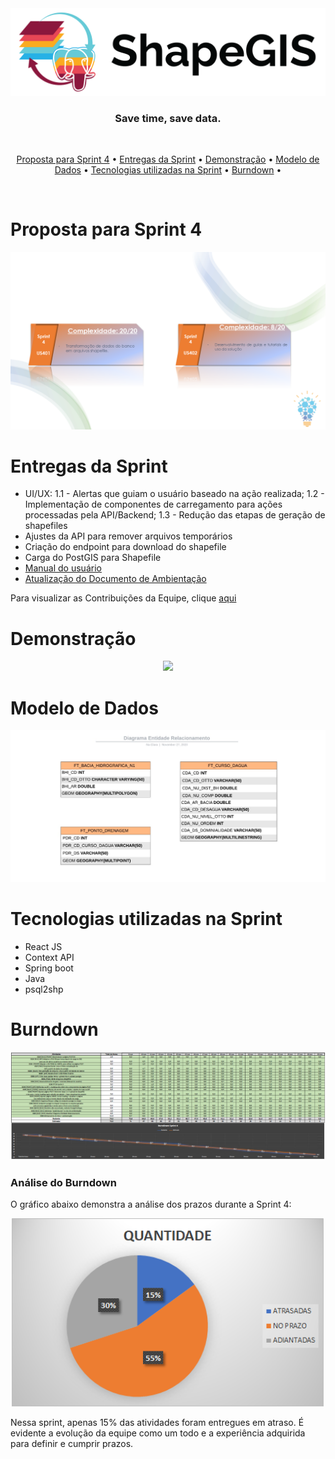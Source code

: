 <div align="center">
    <img src="/assets/images/png/shapegis-logo.png">
</div>

<h3 align="center"> 
Save time, save data. </h3> <br>

 <p align="center">
    <a href="#Proposta-para-Sprint-4">Proposta para Sprint 4</a> •
    <a href="#Entregas-da-Sprint">Entregas da Sprint</a> •
    <a href="#Demonstração">Demonstração</a> •
    <a href="#Modelo-de-Dados">Modelo de Dados</a> •
    <a href="#Tecnologias-utilizadas-na-Sprint">Tecnologias utilizadas na Sprint</a> •
    <a href="#Burndown">Burndown</a> •
 </p> 
 <br>

# Proposta para Sprint 4
<div align="center">
    <img src="/assets/images/png/cards-sprint4.png">
</div>

# Entregas da Sprint
 
* UI/UX: 
 1.1 - Alertas que guiam o usuário baseado na ação realizada;
 1.2 - Implementação de componentes de carregamento para ações processadas pela API/Backend;
 1.3 - Redução das etapas de geração de shapefiles
* Ajustes da API para remover arquivos temporários
* Criação do endpoint para download do shapefile
* Carga do PostGIS para Shapefile
* [Manual do usuário](https://github.com/BureauTech/Mini-ETL-Shapefile-to-PostGis/tree/sprint-4/docs/Manual_Usuario_ShapeGis.pdf)
* [Atualização do Documento de Ambientação](https://github.com/BureauTech/Mini-ETL-Shapefile-to-PostGis/tree/sprint-4/docs/Ambientação%20ShapeGIS.pdf)

Para visualizar as Contribuições da Equipe, clique [aqui](https://github.com/BureauTech/Mini-ETL-Shapefile-to-PostGis/blob/sprint-4/docs/Contribui%C3%A7%C3%B5es%20da%20Equipe_v4.pdf)

# Demonstração

<div align="center">
    <img src="/assets/images/gif/demo-sprint-3.gif">
</div>

# Modelo de Dados

<div align="center">
    <img src="/assets/images/jpeg/Diagrama_ERv3.jpeg">
</div>

# Tecnologias utilizadas na Sprint

- React JS
- Context API
- Spring boot
- Java
- psql2shp

# Burndown

<div align="center">
    <img src="/assets/images/png/burndown-sprint4.PNG">
</div>

### Análise do Burndown

O gráfico abaixo demonstra a análise dos prazos durante a Sprint 4:

<div align="center">
    <img width="500" src="/assets/images/png/analise_burndown_sprint4.png">
</div>

Nessa sprint, apenas 15% das atividades foram entregues em atraso. É evidente a evolução da equipe como um todo e a experiência adquirida para definir e cumprir prazos.
